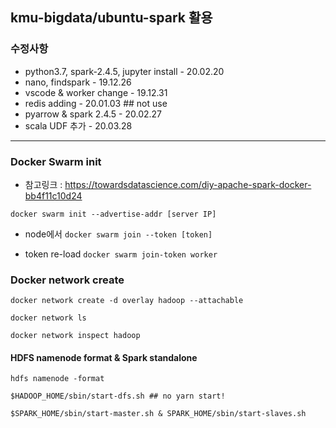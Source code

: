 ## kmu-bigdata/ubuntu-spark 활용

### 수정사항

* python3.7, spark-2.4.5, jupyter install - 20.02.20
* nano, findspark - 19.12.26
* vscode & worker change - 19.12.31
* redis adding - 20.01.03 ## not use
* pyarrow & spark 2.4.5 - 20.02.27
* scala UDF 추가 - 20.03.28

- - -

### Docker Swarm init 

* 참고링크 : https://towardsdatascience.com/diy-apache-spark-docker-bb4f11c10d24

``docker swarm init --advertise-addr [server IP]``

 * node에서 ``docker swarm join --token [token]``
 
 * token re-load ``docker swarm join-token worker``
 
### Docker network create

``docker network create -d overlay hadoop --attachable``

``docker network ls``

``docker network inspect hadoop`` 


#### HDFS namenode format & Spark standalone 

``hdfs namenode -format``

``$HADOOP_HOME/sbin/start-dfs.sh ## no yarn start!``

``$SPARK_HOME/sbin/start-master.sh & SPARK_HOME/sbin/start-slaves.sh``
